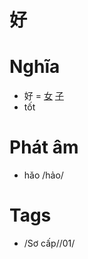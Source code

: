 # 好

# Nghĩa
* 好 = [女](女.md) [子](子.md)
* tốt

# Phát âm
* hǎo /hảo/

# Tags
* /Sơ cấp//01/

<script>window.HANZI_FIELD='好';</script>
